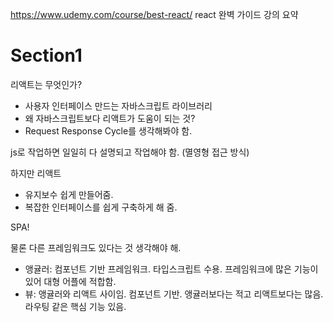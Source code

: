 https://www.udemy.com/course/best-react/
react 완벽 가이드 강의 요약


# Section1

리액트는 무엇인가?

- 사용자 인터페이스 만드는 자바스크립트 라이브러리
- 왜 자바스크립트보다 리액트가 도움이 되는 것?
- Request Response Cycle를 생각해봐야 함.

js로 작업하면 일일히 다 설명되고 작업해야 함. (멸영형 접근 방식)

하지만 리액트

- 유지보수 쉽게 만들어줌.
- 복잡한 인터페이스를 쉽게 구축하게 해 줌.

SPA!

물론 다른 프레임워크도 있다는 것 생각해야 해.

- 앵귤러: 컴포넌트 기반 프레임워크. 타입스크립트 수용. 프레임워크에 많은 기능이 있어 대형 어플에 적합함.
- 뷰: 앵귤러와 리액트 사이임. 컴포넌트 기반. 앵귤러보다는 적고 리액트보다는 많음. 라우팅 같은 핵심 기능 있음.